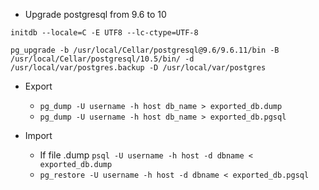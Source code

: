 - Upgrade postgresql from 9.6 to 10

`initdb --locale=C -E UTF8 --lc-ctype=UTF-8`

`pg_upgrade -b /usr/local/Cellar/postgresql@9.6/9.6.11/bin -B /usr/local/Cellar/postgresql/10.5/bin/ -d /usr/local/var/postgres.backup -D /usr/local/var/postgres`


- Export
  - `pg_dump -U username -h host db_name > exported_db.dump`
  - `pg_dump -U username -h host db_name > exported_db.pgsql`

- Import

  - If file .dump `psql -U username -h host -d dbname < exported_db.dump`
  - `pg_restore -U username -h host -d dbname < exported_db.pgsql`
